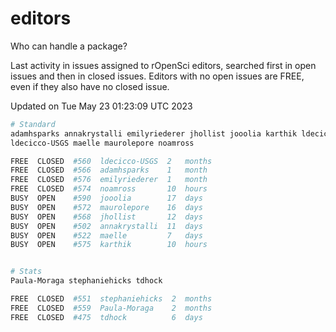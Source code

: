 # editors

Who can handle a package?

Last activity in issues assigned to rOpenSci editors, searched first in open
issues and then in closed issues. Editors with no open issues are FREE, even if
they also have no closed issue.


Updated on Tue May 23 01:23:09 UTC 2023

```bash
# Standard
adamhsparks annakrystalli emilyriederer jhollist jooolia karthik ldecicco
ldecicco-USGS maelle maurolepore noamross

FREE  CLOSED  #560  ldecicco-USGS  2   months
FREE  CLOSED  #566  adamhsparks    1   month
FREE  CLOSED  #576  emilyriederer  1   month
FREE  CLOSED  #574  noamross       10  hours
BUSY  OPEN    #590  jooolia        17  days
BUSY  OPEN    #572  maurolepore    16  days
BUSY  OPEN    #568  jhollist       12  days
BUSY  OPEN    #502  annakrystalli  11  days
BUSY  OPEN    #522  maelle         7   days
BUSY  OPEN    #575  karthik        10  hours


# Stats
Paula-Moraga stephaniehicks tdhock

FREE  CLOSED  #551  stephaniehicks  2  months
FREE  CLOSED  #559  Paula-Moraga    2  months
FREE  CLOSED  #475  tdhock          6  days
```
